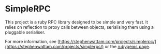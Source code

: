 # SimpleRPC
This project is a ruby RPC library designed to be simple and very fast.  It relies on reflection to proxy calls between objects, serialising them using a pluggable serialiser.

For more information, see [https://stephenwattam.com/projects/simplerpc/](https://stephenwattam.com/projects/simplerpc/) or the [rubygems page](https://rubygems.org/gems/simplerpc).

